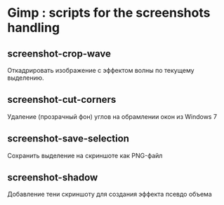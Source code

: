 # Gimp : scripts for the screenshots handling

## screenshot-crop-wave
Откадрировать изображение с эффектом волны по текущему выделению.

## screenshot-cut-corners
Удаление (прозрачный фон) углов на обрамлении окон из Windows 7

## screenshot-save-selection
Сохранить выделение на скриншоте как PNG-файл

## screenshot-shadow
Добавление тени скриншоту для создания эффекта псевдо объема
